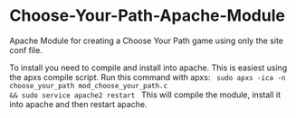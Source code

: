 Choose-Your-Path-Apache-Module
==============================

Apache Module for creating a Choose Your Path game using only the site conf file.

To install you need to compile and install into apache. This is easiest using the apxs compile script. 
Run this command with apxs:
<code>
sudo apxs -ica -n choose_your_path mod_choose_your_path.c && sudo service apache2 restart
</code>
This will compile the module, install it into apache and then restart apache.
